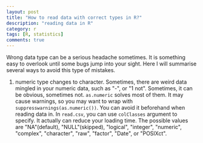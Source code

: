 ```yaml
---
layout: post
title: "How to read data with correct types in R?"
description: "reading data in R"
category: r
tags: [R, statistics]
comments: true
---
```


Wrong data type can be a serious headache sometimes. It is something easy to overlook until some bugs jump into your sight. Here I will summarise several ways to avoid this type of mistakes.
1. numeric type changes to character. 
Sometimes, there are weird data mingled in your numeric data, such as "-", or "1 not". Sometimes, it can be obvious, sometimes not. `as.numeric` solves most of them. It may cause warnings, so you may want to wrap with `suppresswarnings(as.numeric())`.
You can avoid it beforehand when reading data in. In `read.csv`, you can use `colClasses` argument to specify. It actually can reduce your loading time. The possible values are "NA"(default), "NULL"(skipped), "logical", "integer", "numeric", "complex", "character", "raw", "factor", "Date", or "POSIXct".
